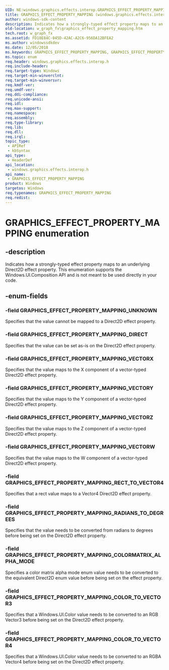 ```yaml
---
UID: NE:windows.graphics.effects.interop.GRAPHICS_EFFECT_PROPERTY_MAPPING
title: GRAPHICS_EFFECT_PROPERTY_MAPPING (windows.graphics.effects.interop.h)
author: windows-sdk-content
description: Indicates how a strongly-typed effect property maps to an underlying Direct2D effect property.
old-location: w_graph_fx\graphics_effect_property_mapping.htm
tech.root: w_graph_fx
ms.assetid: FD18E84C-045D-42AC-A2C6-956DA12BFEA2
ms.author: windowssdkdev
ms.date: 12/05/2018
ms.keywords: GRAPHICS_EFFECT_PROPERTY_MAPPING, GRAPHICS_EFFECT_PROPERTY_MAPPING enumeration, GRAPHICS_EFFECT_PROPERTY_MAPPING_COLORMATRIX_ALPHA_MODE, GRAPHICS_EFFECT_PROPERTY_MAPPING_COLOR_TO_VECTOR3, GRAPHICS_EFFECT_PROPERTY_MAPPING_COLOR_TO_VECTOR4, GRAPHICS_EFFECT_PROPERTY_MAPPING_DIRECT, GRAPHICS_EFFECT_PROPERTY_MAPPING_RADIANS_TO_DEGREES, GRAPHICS_EFFECT_PROPERTY_MAPPING_RECT_TO_VECTOR4, GRAPHICS_EFFECT_PROPERTY_MAPPING_UNKNOWN, GRAPHICS_EFFECT_PROPERTY_MAPPING_VECTORW, GRAPHICS_EFFECT_PROPERTY_MAPPING_VECTORX, GRAPHICS_EFFECT_PROPERTY_MAPPING_VECTORY, GRAPHICS_EFFECT_PROPERTY_MAPPING_VECTORZ, w_graph_fx.graphics_effect_property_mapping, windows/GRAPHICS_EFFECT_PROPERTY_MAPPING, windows/GRAPHICS_EFFECT_PROPERTY_MAPPING_COLORMATRIX_ALPHA_MODE, windows/GRAPHICS_EFFECT_PROPERTY_MAPPING_COLOR_TO_VECTOR3, windows/GRAPHICS_EFFECT_PROPERTY_MAPPING_COLOR_TO_VECTOR4, windows/GRAPHICS_EFFECT_PROPERTY_MAPPING_DIRECT, windows/GRAPHICS_EFFECT_PROPERTY_MAPPING_RADIANS_TO_DEGREES, windows/GRAPHICS_EFFECT_PROPERTY_MAPPING_RECT_TO_VECTOR4, windows/GRAPHICS_EFFECT_PROPERTY_MAPPING_UNKNOWN, windows/GRAPHICS_EFFECT_PROPERTY_MAPPING_VECTORW, windows/GRAPHICS_EFFECT_PROPERTY_MAPPING_VECTORX, windows/GRAPHICS_EFFECT_PROPERTY_MAPPING_VECTORY, windows/GRAPHICS_EFFECT_PROPERTY_MAPPING_VECTORZ
ms.topic: enum
req.header: windows.graphics.effects.interop.h
req.include-header: 
req.target-type: Windows
req.target-min-winverclnt: 
req.target-min-winversvr: 
req.kmdf-ver: 
req.umdf-ver: 
req.ddi-compliance: 
req.unicode-ansi: 
req.idl: 
req.max-support: 
req.namespace: 
req.assembly: 
req.type-library: 
req.lib: 
req.dll: 
req.irql: 
topic_type:
 - APIRef
 - kbSyntax
api_type:
 - HeaderDef
api_location:
 - windows.graphics.effects.interop.h
api_name:
 - GRAPHICS_EFFECT_PROPERTY_MAPPING
product: Windows
targetos: Windows
req.typenames: GRAPHICS_EFFECT_PROPERTY_MAPPING
req.redist: 
---
```


# GRAPHICS_EFFECT_PROPERTY_MAPPING enumeration


## -description


Indicates how a strongly-typed effect property maps to an underlying Direct2D effect property. This enumeration supports the Windows.UI.Composition API and is not meant to be used directly in your code.
      


## -enum-fields




### -field GRAPHICS_EFFECT_PROPERTY_MAPPING_UNKNOWN

Specifies that the value cannot be mapped to a Direct2D effect property.


### -field GRAPHICS_EFFECT_PROPERTY_MAPPING_DIRECT

Specifies that the value can be set as-is on the Direct2D effect property.


### -field GRAPHICS_EFFECT_PROPERTY_MAPPING_VECTORX

Specifies that the value maps to the X component of a vector-typed Direct2D effect property.


### -field GRAPHICS_EFFECT_PROPERTY_MAPPING_VECTORY

Specifies that the value maps to the Y component of a vector-typed Direct2D effect property.


### -field GRAPHICS_EFFECT_PROPERTY_MAPPING_VECTORZ

Specifies that the value maps to the Z component of a vector-typed Direct2D effect property.


### -field GRAPHICS_EFFECT_PROPERTY_MAPPING_VECTORW

Specifies that the value maps to the W component of a vector-typed Direct2D effect property.


### -field GRAPHICS_EFFECT_PROPERTY_MAPPING_RECT_TO_VECTOR4

Specifies that a rect value maps to a Vector4 Direct2D effect property.


### -field GRAPHICS_EFFECT_PROPERTY_MAPPING_RADIANS_TO_DEGREES

Specifies that the value needs to be converted from radians to degrees before being set on the Direct2D effect property.


### -field GRAPHICS_EFFECT_PROPERTY_MAPPING_COLORMATRIX_ALPHA_MODE

Specifies a color matrix alpha mode enum value needs to be converted to the equivalent Direct2D enum value before being set on the effect property.


### -field GRAPHICS_EFFECT_PROPERTY_MAPPING_COLOR_TO_VECTOR3

Specifies that a Windows.UI.Color value needs to be converted to an RGB Vector3 before being set on the Direct2D effect property.


### -field GRAPHICS_EFFECT_PROPERTY_MAPPING_COLOR_TO_VECTOR4

Specifies that a Windows.UI.Color value needs to be converted to an RGBA Vector4 before being set on the Direct2D effect property.

